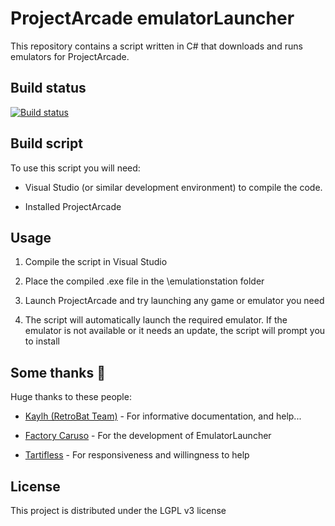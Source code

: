 # ProjectArcade emulatorLauncher

This repository contains a script written in C# that downloads and runs emulators for ProjectArcade.

## Build status

[![Build status](https://ci.appveyor.com/api/projects/status/6s94v160gg07p93e?svg=true)](https://ci.appveyor.com/project/TheDayG0ne/projectarcade-emulatorlauncher)

## Build script

To use this script you will need:

- Visual Studio (or similar development environment) to compile the code.

- Installed ProjectArcade

## Usage

1. Compile the script in Visual Studio

2. Place the compiled .exe file in the \emulationstation folder

3. Launch ProjectArcade and try launching any game or emulator you need

4. The script will automatically launch the required emulator. If the emulator is not available or it needs an update, the script will prompt you to install

## Some thanks 💟

Huge thanks to these people:

- [Kaylh (RetroBat Team)](https://github.com/kaylh) - For informative documentation, and help...

- [Factory Caruso](https://github.com/fabricecaruso) - For the development of EmulatorLauncher

- [Tartifless](https://github.com/Tartifless) - For responsiveness and willingness to help

## License

This project is distributed under the LGPL v3 license
